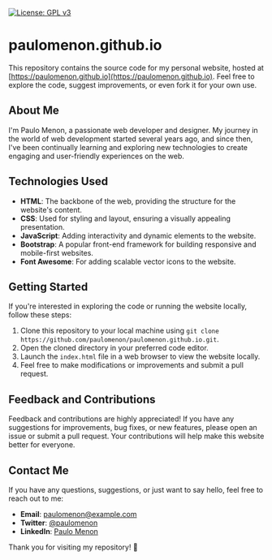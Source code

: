[![License: GPL v3](https://img.shields.io/badge/License-GPLv3-blue.svg)](https://www.gnu.org/licenses/gpl-3.0)


# paulomenon.github.io

This repository contains the source code for my personal website, hosted at [https://paulomenon.github.io](https://paulomenon.github.io). Feel free to explore the code, suggest improvements, or even fork it for your own use.

## About Me

I'm Paulo Menon, a passionate web developer and designer. My journey in the world of web development started several years ago, and since then, I've been continually learning and exploring new technologies to create engaging and user-friendly experiences on the web.

## Technologies Used

- **HTML**: The backbone of the web, providing the structure for the website's content.
- **CSS**: Used for styling and layout, ensuring a visually appealing presentation.
- **JavaScript**: Adding interactivity and dynamic elements to the website.
- **Bootstrap**: A popular front-end framework for building responsive and mobile-first websites.
- **Font Awesome**: For adding scalable vector icons to the website.

## Getting Started

If you're interested in exploring the code or running the website locally, follow these steps:

1. Clone this repository to your local machine using `git clone https://github.com/paulomenon/paulomenon.github.io.git`.
2. Open the cloned directory in your preferred code editor.
3. Launch the `index.html` file in a web browser to view the website locally.
4. Feel free to make modifications or improvements and submit a pull request.

## Feedback and Contributions

Feedback and contributions are highly appreciated! If you have any suggestions for improvements, bug fixes, or new features, please open an issue or submit a pull request. Your contributions will help make this website better for everyone.

## Contact Me

If you have any questions, suggestions, or just want to say hello, feel free to reach out to me:

- **Email**: [paulomenon@example.com](mailto:paulomenon@example.com)
- **Twitter**: [@paulomenon](https://twitter.com/paulomenon)
- **LinkedIn**: [Paulo Menon](https://www.linkedin.com/in/paulomenon/)

Thank you for visiting my repository! 🚀
